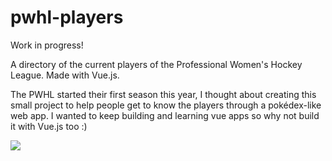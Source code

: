 # pwhl-players

Work in progress!

A directory of the current players of the Professional Women's Hockey League. Made with Vue.js.

The PWHL started their first season this year, I thought about creating this small project to help people get to know the players through a pokédex-like web app. I wanted to keep building and learning vue apps so why not build it with Vue.js too :)

![](https://tenor.com/en-CA/view/pwhl-montreal-marie-philip-poulin-montreal-goal-pwhl-hockey-gif-5218701031590696010)
